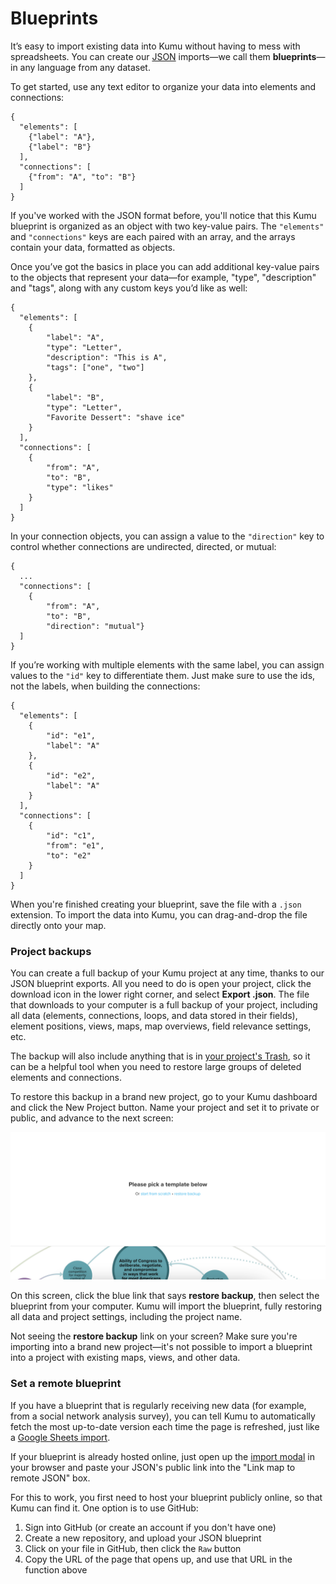 # Blueprints

It’s easy to import existing data into Kumu without having to mess with spreadsheets. You can create our [JSON](http://json.org/) imports—we call them **blueprints**—in any language from any dataset.

To get started, use any text editor to organize your data into elements and connections:

```
{
  "elements": [
    {"label": "A"},
    {"label": "B"}
  ],
  "connections": [
    {"from": "A", "to": "B"}
  ]
}
```

If you've worked with the JSON format before, you'll notice that this Kumu blueprint is organized as an object with two key-value pairs. The `"elements"` and `"connections"` keys are each paired with an array, and the arrays contain your data, formatted as objects.

Once you’ve got the basics in place you can add additional key-value pairs to the objects that represent your data—for example, "type", "description" and "tags", along with any custom keys you’d like as well:

```
{
  "elements": [
    {
        "label": "A",
        "type": "Letter",
        "description": "This is A",
        "tags": ["one", "two"]
    },
    {
        "label": "B",
        "type": "Letter",
        "Favorite Dessert": "shave ice"
    }
  ],
  "connections": [
    {
        "from": "A",
        "to": "B",
        "type": "likes"
    }
  ]
}
```

In your connection objects, you can assign a value to the `"direction"` key to control whether connections are undirected, directed, or mutual:

```
{
  ...
  "connections": [
    {
        "from": "A",
        "to": "B",
        "direction": "mutual"}
  ]
}
```

If you’re working with multiple elements with the same label, you can assign values to the `"id"` key to differentiate them. Just make sure to use the ids, not the labels, when building the connections:

```
{
  "elements": [
    {
        "id": "e1",
        "label": "A"
    },
    {
        "id": "e2",
        "label": "A"
    }
  ],
  "connections": [
    {
        "id": "c1",
        "from": "e1",
        "to": "e2"
    }
  ]
}
```

When you're finished creating your blueprint, save the file with a `.json` extension. To import the data into Kumu, you can drag-and-drop the file directly onto your map.


### Project backups

You can create a full backup of your Kumu project at any time, thanks to our JSON blueprint exports. All you need to do is open your project, click the download icon in the lower right corner, and select **Export .json**. The file that downloads to your computer is a full backup of your project, including all data (elements, connections, loops, and data stored in their fields), element positions, views, maps, map overviews, field relevance settings, etc.

The backup will also include anything that is in [your project's Trash](/overview/kumus-architecture.md#trash), so it can be a helpful tool when you need to restore large groups of deleted elements and connections.

To restore this backup in a brand new project, go to your Kumu dashboard and click the New Project button. Name your project and set it to private or public, and advance to the next screen:

![Template screen](/images/template-screen.png)

On this screen, click the blue link that says **restore backup**, then select the blueprint from your computer. Kumu will import the blueprint, fully restoring all data and project settings, including the project name.

<p class="alert alert-warning">
Not seeing the <b>restore backup</b> link on your screen? Make sure you're importing into a brand new project—it's not possible to import a blueprint into a project with existing maps, views, and other data.
</p>


### Set a remote blueprint

If you have a blueprint that is regularly receiving new data (for example, from a social network analysis survey), you can tell Kumu to automatically fetch the most up-to-date version each time the page is refreshed, just like a [Google Sheets import](/guides/import.md#integrating-with-google-sheets).

If your blueprint is already hosted online, just open up the [import modal](/guides/import.md) in your browser and paste your JSON's public link into the "Link map to remote JSON" box.

For this to work, you first need to host your blueprint publicly online, so that Kumu can find it. One option is to use GitHub:
1. Sign into GitHub (or create an account if you don't have one)
1. Create a new repository, and upload your JSON blueprint
1. Click on your file in GitHub, then click the `Raw` button
1. Copy the URL of the page that opens up, and use that URL in the function above



